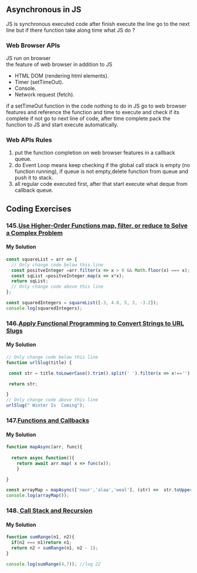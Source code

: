 ## Asynchronous in JS 
JS is synchronous executed code after finish execute the line go to the next line 
but if there function take along time what JS do ?

### Web Browser APIs
JS run on browser  
the feature of web browser in addition to JS 
- HTML DOM (rendering html elements).
- Timer (setTimeOut).
- Console.
- Network request (fetch).
  
if a setTimeOut function in the code nothing to do in JS go to web browser features and reference the function and time to execute and check if its complete if not go to next line of code, after time complete pack the function to JS and start execute automatically.

### Web APIs Rules 
1. put the function completion on web browser features in a callback queue.
2. do Event Loop means keep checking if the global call stack is empty (no function running), if queue is not empty,delete function from queue and push it to stack.
3. all regular code executed first, after that start execute what deque from callback queue.

## Coding Exercises
### 145.[Use Higher-Order Functions map, filter, or reduce to Solve a Complex Problem](https://www.freecodecamp.org/learn/javascript-algorithms-and-data-structures/functional-programming/use-higher-order-functions-map-filter-or-reduce-to-solve-a-complex-problem)
#### My Solution
```javascript
const squareList = arr => {
  // Only change code below this line
  const positveInteger =arr.filter(x => x > 0 && Math.floor(x) === x);
  const sqList =positveInteger.map(x => x*x);
  return sqList;
  // Only change code above this line
};

const squaredIntegers = squareList([-3, 4.8, 5, 3, -3.2]);
console.log(squaredIntegers);
```
### 146.[Apply Functional Programming to Convert Strings to URL Slugs](https://www.freecodecamp.org/learn/javascript-algorithms-and-data-structures/functional-programming/apply-functional-programming-to-convert-strings-to-url-slugs)
#### My Solution
```javascript
// Only change code below this line
function urlSlug(title) {

 const str = title.toLowerCase().trim().split(' ').filter(x => x!=='').map(x => x.trim()).join('-');

 return str; 

}
// Only change code above this line
urlSlug(" Winter Is  Coming");
```

### 147.[Functions and Callbacks](https://github.com/orjwan-alrajaby/gsg-QA-Nablus-training-2023/blob/main/learning-sprint-1/week2%20-%20javaScript-the-hard-parts-v2/day%201/tasks.md)
#### My Solution
```javascript
function mapAsync(arr, func){
	
  return async function(){
    return await arr.map( x => func(x)); 
	} 

}

const arrayMap = mapAsync(['nour','alaa','weal'], (str) =>  str.toUpperCase());
console.log(arrayMap());
```
### 148.[ Call Stack and Recursion](https://github.com/orjwan-alrajaby/gsg-QA-Nablus-training-2023/blob/main/learning-sprint-1/week2%20-%20javaScript-the-hard-parts-v2/day%201/tasks.md)
#### My Solution
```javascript
function sumRange(n1, n2){
  if(n2 === n1)return n1;
  return n2 + sumRange(n1, n2 - 1);
}

console.log(sumRange(4,7)); //log 22
```  
